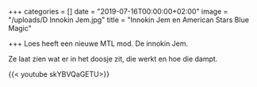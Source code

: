 +++
categories = []
date = "2019-07-16T00:00:00+02:00"
image = "/uploads/D Innokin Jem.jpg"
title = "Innokin Jem en American Stars Blue Magic"

+++
Loes heeft een nieuwe MTL mod. De innokin Jem. 

Ze laat zien wat er in het doosje zit, die werkt en hoe die dampt.

{{< youtube skYBVQaGETU>}}